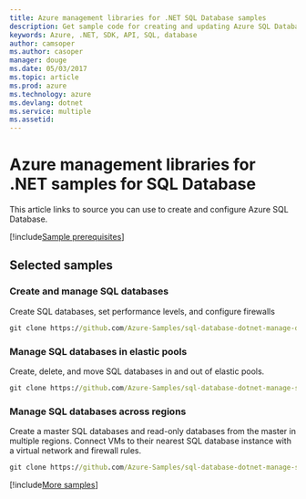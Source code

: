 ```yaml
---
title: Azure management libraries for .NET SQL Database samples
description: Get sample code for creating and updating Azure SQL Database using the Azure management libraries for .NET.
keywords: Azure, .NET, SDK, API, SQL, database
author: camsoper
ms.author: casoper
manager: douge
ms.date: 05/03/2017
ms.topic: article
ms.prod: azure
ms.technology: azure
ms.devlang: dotnet
ms.service: multiple
ms.assetid: 
---
```


# Azure management libraries for .NET samples for SQL Database

This article links to source you can use to create and configure Azure SQL Database.

[!include[Sample prerequisites](includes/sample-prereqs.md)]

## Selected samples

### Create and manage SQL databases

Create SQL databases, set performance levels, and configure firewalls

```cmd
git clone https://github.com/Azure-Samples/sql-database-dotnet-manage-db.git
```

### Manage SQL databases in elastic pools

Create, delete, and move SQL databases in and out of elastic pools.

```cmd
git clone https://github.com/Azure-Samples/sql-database-dotnet-manage-sql-dbs-in-elastic-pool.git
```

### Manage SQL databases across regions

Create a master SQL databases and read-only databases from the master in multiple regions. Connect VMs to their nearest SQL database instance with a virtual network and firewall rules.

```cmd
git clone https://github.com/Azure-Samples/sql-database-dotnet-manage-sql-databases-across-regions.git
```

[!include[More samples](includes/more-samples.md)]